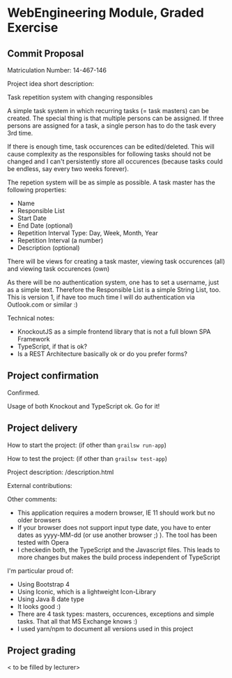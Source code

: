# WebEngineering Module, Graded Exercise

## Commit Proposal

Matriculation Number: 14-467-146

Project idea short description: 

Task repetition system with changing responsibles

A simple task system in which recurring tasks (= task masters) can be created. The special thing is 
that multiple persons can be assigned. If three persons are assigned for a task, 
a single person has to do the task every 3rd time. 

If there is enough time, task occurences can be edited/deleted. This will cause complexity as the responsibles for following tasks should not be changed and I can't persistently store all occurences (because tasks could be endless, say every two weeks forever).

The repetion system will be as simple as possible. A task master has the following properties:

- Name
- Responsible List
- Start Date
- End Date (optional)
- Repetition Interval Type: Day, Week, Month, Year
- Repetition Interval (a number)
- Description (optional)

There will be views for creating a task master, viewing task occurences (all) and viewing task occurences (own)

As there will be no authentication system, one has to set a username, just as a simple text. 
Therefore the Responsible List is a simple String List, too. This is version 1, if have too much time
I will do authentication via Outlook.com or similar :)

Technical notes:

 - KnockoutJS as a simple frontend library that is not a full blown SPA Framework
 - TypeScript, if that is ok?
 - Is a REST Architecture basically ok or do you prefer forms?
 
## Project confirmation

Confirmed.

Usage of both Knockout and TypeScript ok.
Go for it!

## Project delivery <to be filled by student>

How to start the project: (if other than `grailsw run-app`)

How to test the project:  (if other than `grailsw test-app`)

Project description:      /description.html

External contributions:

Other comments: 

- This application requires a modern browser, IE 11 should work but no older browsers
- If your browser does not support input type date, you have to enter dates as yyyy-MM-dd (or use another browser ;) ). The tool has been tested with Opera
- I checkedin both, the TypeScript and the Javascript files. This leads to more changes but makes the build process independent of TypeScript

I'm particular proud of:

 - Using Bootstrap 4
 - Using Iconic, which is a lightweight Icon-Library
 - Using Java 8 date type
 - It looks good :)
 - There are 4 task types: masters, occurences, exceptions and simple tasks. That all that MS Exchange knows :)
- I used yarn/npm to document all versions used in this project

## Project grading 

< to be filled by lecturer>
